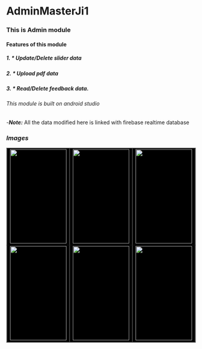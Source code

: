 # AdminMasterJi1
### This is Admin module 
#### Features of this module
##### 1. * Update/Delete slider data
##### 2. * Upload pdf data 
##### 3. * Read/Delete feedback data.
###### This module is built on android studio
-***Note:*** All the data modified here is linked with firebase realtime database  


### ***Images***</br>
<Table border="1" 
        bgcolor="#000000">
<tr><td><img src="https://github.com/dixitji99/AdminMasterJi1/blob/master/app/src/main/res/drawable/20.jpeg" width="150" height="250"></td>
<td><img src="https://github.com/dixitji99/AdminMasterJi1/blob/master/app/src/main/res/drawable/21.jpeg" width="150" height="250"></td>
<td><img src="https://github.com/dixitji99/AdminMasterJi1/blob/master/app/src/main/res/drawable/22.jpeg" width="150" height="250"></td>
<td><img src="https://github.com/dixitji99/AdminMasterJi1/blob/master/app/src/main/res/drawable/23.jpeg" width="150" height="250"></td>
<td><img src="https://github.com/dixitji99/AdminMasterJi1/blob/master/app/src/main/res/drawable/24.jpeg" width="150" height="250"></td>
</tr>
</tr>
<td><img src="https://github.com/dixitji99/AdminMasterJi1/blob/master/app/src/main/res/drawable/25.jpeg" width="150" height="250"></td>
<td><img src="https://github.com/dixitji99/AdminMasterJi1/blob/master/app/src/main/res/drawable/26.jpeg" width="150" height="250"></td>
<td><img src="https://github.com/dixitji99/AdminMasterJi1/blob/master/app/src/main/res/drawable/27.jpeg" width="150" height="250"></td>
<td><img src="https://github.com/dixitji99/AdminMasterJi1/blob/master/app/src/main/res/drawable/28.jpeg" width="150" height="250"></td>
<tr>
</table>
